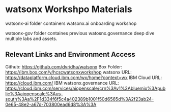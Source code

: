# watsonx Workshpo Materials    

watsonx-ai folder containers watsonx.ai onboarding workshop

watsonx-gov folder containes previous watosnx.governance deep dive multiple labs and assets.

## Relevant Links and Environment Access

Github:  https://github.com/dvridha/watsonx
Box Folder: https://ibm.box.com/v/hcscwatsonxworkshop
watsonx URL:  https://dataplatform.cloud.ibm.com/wx/home?context=wx
IBM Cloud URL:  https://cloud.ibm.com/
IBM watsonx.governance URL: https://cloud.ibm.com/services/aiopenscale/crn%3Av1%3Abluemix%3Apublic%3Aaiopenscale%3Aus-south%3Aa%2F1d334f6f5c4a402389b1001f50d6565d%3A2f23ab24-0e65-48e2-a67d-703800ead6d8%3A%3A
